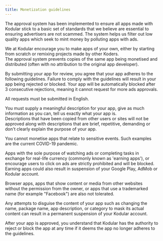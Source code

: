 ```yaml
---
title: Monetization guidelines
---
```


The approval system has been implemented to ensure all apps made with Kodular stick to a basic
set of standards that we believe are essential to ensuring advertisers are not scammed. The system
helps us filter out low quality apps which seek to mint money by polluting apps with ads.

We at Kodular encourage you to make apps of your own, either by starting from scratch or remixing
projects made by other Koders.  
The approval system prevents copies of the same app being monetised and distributed (often with no
attribution to the original app developer).

By submitting your app for review, you agree that your app adheres to the following guidelines.
Failure to comply with the guidelines will result in your app being rejected or blocked. Your app
will be automatically blocked after 3 consecutive rejections, meaning it cannot request for more ads
approvals.

All requests must be submitted in English.

You must supply a meaningful description for your app, give as much information as you can, tell us
exactly what your app is.  
Descriptions that have been copied from other users or sites will not be approved along with descriptions
that are brief, repetitive, demanding or don't clearly explain the purpose of your app.

You cannot monetise apps that relate to sensitive events. Such examples are the current COVID-19 pandemic.

Apps with the sole purpose of watching ads or completing tasks in exchange for real-life currency (commonly
known as 'earning apps'), or encourage users to click on ads are strictly prohibited and will be blocked.
Earning apps could also result in suspension of your Google Play, AdMob or Kodular account.

Browser apps, apps that show content or media from other websites without the permission from the owner, or
apps that use a trademarked name (for example "Facebook") are also not tolerated.

Any attempts to disguise the content of your app such as changing the name, package name, app description,
or category to mask its actual content can result in a permanent suspension of your Kodular account.

After your app is approved, you understand that Kodular has the authority to reject or block the app at any time
if it deems the app no longer adheres to the guidelines.

